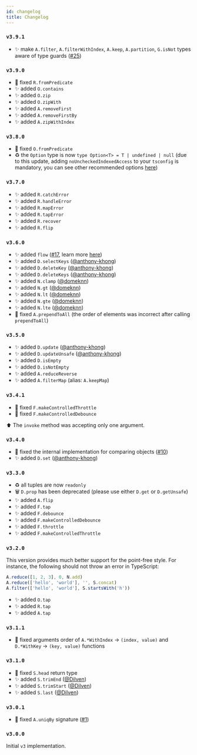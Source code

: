 ```yaml
---
id: changelog
title: Changelog
---
```


### `v3.9.1`

- ✨ make `A.filter`, `A.filterWithIndex`, `A.keep`, `A.partition`, `G.isNot` types aware of type guards ([#25](https://github.com/mobily/ts-belt/issues/25))

### `v3.9.0`

- 🐛 fixed `R.fromPredicate`
- ✨ added `O.contains`
- ✨ added `O.zip`
- ✨ added `O.zipWith`
- ✨ added `A.removeFirst`
- ✨ added `A.removeFirstBy`
- ✨ added `A.zipWithIndex`

### `v3.8.0`

- 🐛 fixed `O.fromPredicate`
- ♻️ the `Option` type is now `type Option<T> = T | undefined | null` (due to this update, adding `noUncheckedIndexedAccess` to your `tsconfig` is mandatory, you can see other recommended options [here](getting-started/config.md))

### `v3.7.0`

- ✨ added `R.catchError`
- ✨ added `R.handleError`
- ✨ added `R.mapError`
- ✨ added `R.tapError`
- ✨ added `R.recover`
- ✨ added `R.flip`

### `v3.6.0`

- ✨ added `flow` ([#17](https://github.com/mobily/ts-belt/issues/17), learn more [here](/api/pipe-flow))
- ✨ added `D.selectKeys` ([@anthony-khong](https://github.com/anthony-khong))
- ✨ added `D.deleteKey` ([@anthony-khong](https://github.com/anthony-khong))
- ✨ added `D.deleteKeys` ([@anthony-khong](https://github.com/anthony-khong))
- ✨ added `N.clamp` ([@domeknn](https://github.com/domeknn))
- ✨ added `N.gt` ([@domeknn](https://github.com/domeknn))
- ✨ added `N.lt` ([@domeknn](https://github.com/domeknn))
- ✨ added `N.gte` ([@domeknn](https://github.com/domeknn))
- ✨ added `N.lte` ([@domeknn](https://github.com/domeknn))
- 🐛 fixed `A.prependToAll` (the order of elements was incorrect after calling `prependToAll`)

### `v3.5.0`

- ✨ added `D.update` ([@anthony-khong](https://github.com/anthony-khong))
- ✨ added `D.updateUnsafe` ([@anthony-khong](https://github.com/anthony-khong))
- ✨ added `D.isEmpty`
- ✨ added `D.isNotEmpty`
- ✨ added `A.reduceReverse`
- ✨ added `A.filterMap` (alias: `A.keepMap`)

### `v3.4.1`

- 🐛 fixed `F.makeControlledThrottle`
- 🐛 fixed `F.makeControlledDebounce`

⬆️ The `invoke` method was accepting only one argument.

### `v3.4.0`

- 🐛 fixed the internal implementation for comparing objects ([#10](https://github.com/mobily/ts-belt/issues/10))
- ✨ added `D.set` ([@anthony-khong](https://github.com/anthony-khong))

### `v3.3.0`

- ♻️ all tuples are now `readonly`
- 🗑 `D.prop` has been deprecated (please use either `D.get` or `D.getUnsafe`)
- ✨ added `A.flip`
- ✨ added `F.tap`
- ✨ added `F.debounce`
- ✨ added `F.makeControlledDebounce`
- ✨ added `F.throttle`
- ✨ added `F.makeControlledThrottle`

### `v3.2.0`

This version provides much better support for the point-free style. For instance, the following should not throw an error in TypeScript:

```typescript
A.reduce([1, 2, 3], 0, N.add)
A.reduce(['hello', 'world'], '', S.concat)
A.filter(['hello', 'world'], S.startsWith('h'))
```

- ✨ added `O.tap`
- ✨ added `R.tap`
- ✨ added `A.tap`

### `v3.1.1`

- 🐛 fixed arguments order of `A.*WithIndex` → `(index, value)` and `D.*WithKey` → `(key, value)`  functions

### `v3.1.0`

- 🐛 fixed `S.head` return type
- ✨ added `S.trimEnd` ([@Dilven](https://github.com/Dilven))
- ✨ added `S.trimStart` ([@Dilven](https://github.com/Dilven))
- ✨ added `S.last` ([@Dilven](https://github.com/Dilven))

### `v3.0.1`

- 🐛 fixed `A.uniqBy` signature ([#1](https://github.com/mobily/ts-belt/issues/1))

### `v3.0.0`

Initial `v3` implementation.
